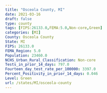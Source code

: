 ```yaml
---
title: "Osceola County, MI"
date: 2021-03-16
draft: false
type: county
tags: [FIPS:26133.0,FEMA:5.0,Non-core,Green]
categories: [MI]
County: Osceola County
State: MI
FIPS: 26133.0
FEMA_Region: 5.0
Population: 23460.0
NCHS_Urban_Rural_Classification: Non-core
Tests_in_prior_14_days: 797.0
Fourteen_day_test_rate_per_100000: 3397.0
Percent_Positivity_in_prior_14_days: 0.046
Level: Green
url: /states/MI/osceola-county
---
```



